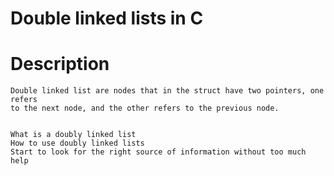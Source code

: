 #  Double linked lists in C


#   Description

    Double linked list are nodes that in the struct have two pointers, one refers
    to the next node, and the other refers to the previous node.


    What is a doubly linked list
    How to use doubly linked lists
    Start to look for the right source of information without too much help
